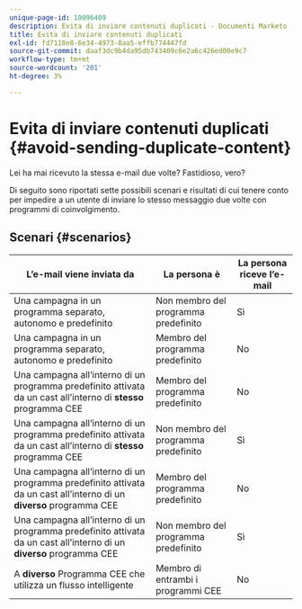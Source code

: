 ```yaml
---
unique-page-id: 10096409
description: Evita di inviare contenuti duplicati - Documenti Marketo - Documentazione del prodotto
title: Evita di inviare contenuti duplicati
exl-id: fd7118e8-6e34-4973-8aa5-effb774447fd
source-git-commit: daaf3dc9b4da95db743409c6e2a6c426ed00e9c7
workflow-type: tm+mt
source-wordcount: '201'
ht-degree: 3%

---
```


# Evita di inviare contenuti duplicati {#avoid-sending-duplicate-content}

Lei ha mai ricevuto la stessa e-mail due volte? Fastidioso, vero?

Di seguito sono riportati sette possibili scenari e risultati di cui tenere conto per impedire a un utente di inviare lo stesso messaggio due volte con programmi di coinvolgimento.

## Scenari {#scenarios}

| L’e-mail viene inviata da | La persona è | La persona riceve l’e-mail |
|---|---|---|
| Una campagna in un programma separato, autonomo e predefinito | Non membro del programma predefinito | Sì |
| Una campagna in un programma separato, autonomo e predefinito | Membro del programma predefinito | No |
| Una campagna all’interno di un programma predefinito attivata da un cast all’interno di **stesso** programma CEE | Membro del programma predefinito | No |
| Una campagna all’interno di un programma predefinito attivata da un cast all’interno di **stesso** programma CEE | Non membro del programma predefinito | Sì |
| Una campagna all’interno di un programma predefinito attivata da un cast all’interno di un **diverso** programma CEE | Membro del programma predefinito | No |
| Una campagna all’interno di un programma predefinito attivata da un cast all’interno di un **diverso** programma CEE | Non membro del programma predefinito | Sì |
| A **diverso** Programma CEE che utilizza un flusso intelligente | Membro di entrambi i programmi CEE | No |
